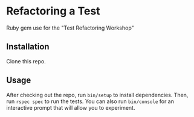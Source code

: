 # Refactoring a Test

Ruby gem use for the "Test Refactoring Workshop"

## Installation

Clone this repo.

## Usage

After checking out the repo, run `bin/setup` to install dependencies. Then, run `rspec spec` to run the tests. You can also run `bin/console` for an interactive prompt that will allow you to experiment.

